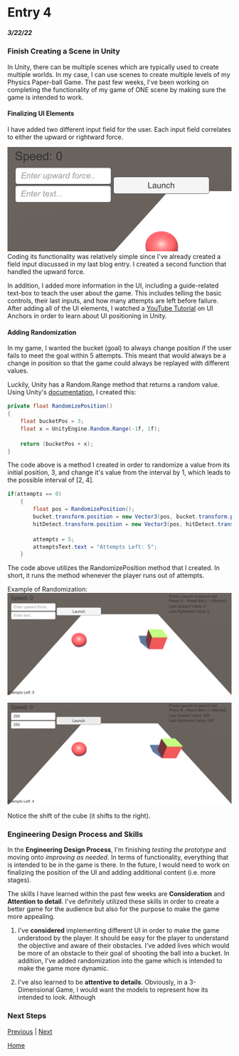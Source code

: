 # Entry 4
##### 3/22/22

### Finish Creating a Scene in Unity

In Unity, there can be multiple scenes which are typically used to create multiple worlds. In my case, I can use scenes to create multiple levels of my Physics Paper-ball Game. The past few weeks, I've been working on completing the functionality of my game of ONE scene by making sure the game is intended to work.

#### Finalizing UI Elements

I have added two different input field for the user. Each input field correlates to either the upward or rightward force.

![Screenshot 1](images/entry04-3.png)
Coding its functionality was relatively simple since I've already created a field input discussed in my last blog entry. I created a second function that handled the upward force.

In addition, I added more information in the UI, including a guide-related text-box to teach the user about the game. This includes telling the basic controls, their last inputs, and how many attempts are left before failure. After adding all of the UI elements, I watched a [YouTube Tutorial](https://www.youtube.com/watch?v=w3sMD-3OJro) on UI Anchors in order to learn about UI positioning in Unity.



#### Adding Randomization

In my game, I wanted the bucket (goal) to always change position if the user fails to meet the goal within 5 attempts. This meant that would always be a change in position so that the game could always be replayed with different values.

Luckily, Unity has a Random.Range method that returns a random value. Using Unity's [documentation](https://docs.unity3d.com/ScriptReference/Random.Range.html), I created this:

```c#
private float RandomizePosition()
{
    float bucketPos = 3;
    float x = UnityEngine.Random.Range(-1f, 1f);

    return (bucketPos + x);
}
```
The code above is a method I created in order to randomize a value from its initial position, 3, and change it's value from the interval by 1, which leads to the possible interval of [2, 4].


```c#
if(attempts == 0)
    {
        float pos = RandomizePosition();
        bucket.transform.position = new Vector3(pos, bucket.transform.position.y, bucket.transform.position.z);
        hitDetect.transform.position = new Vector3(pos, hitDetect.transform.position.y, hitDetect.transform.position.z);

        attempts = 5;
        attemptsText.text = "Attempts Left: 5";
    }

```

The code above utilizes the RandomizePosition method that I created. In short, it runs the method whenever the player runs out of attempts.

Example of Randomization:
![Screenshot 1](images/entry04-1.png)

![Screenshot 2](images/entry04-2.png)

Notice the shift of the cube (it shifts to the right).

### Engineering Design Process and Skills
In the **Engineering Design Process**, I'm finishing *testing the prototype* and moving onto *improving as needed*. In terms of functionality, everything that is intended to be in the game is there. In the future, I would need to work on finalizing the position of the UI and adding additional content (i.e. more stages).

The skills I have learned within the past few weeks are **Consideration** and **Attention to detail**. I've definitely utilized these skills in order to create a better game for the audience but also for the purpose to make the game more appealing.

1. I've **considered** implementing different UI in order to make the game understood by the player. It should be easy for the player to understand the objective and aware of their obstacles. I've added lives which would be more of an obstacle to their goal of shooting the ball into a bucket. In addition, I've added randomization into the game which is intended to make the game more dynamic.

2. I've also learned to be **attentive to details**. Obviously, in a 3-Dimensional Game, I would want the models to represent how its intended to look. Although


### Next Steps

[Previous](entry03.md) | [Next](entry05.md)

[Home](../README.md)